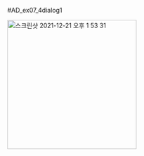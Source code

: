 #AD_ex07_4dialog1

<img width="294" alt="스크린샷 2021-12-21 오후 1 53 31" src="https://user-images.githubusercontent.com/88240177/146873583-8aa77b1d-4d29-43fc-9b5f-5366ffc81acd.png">
